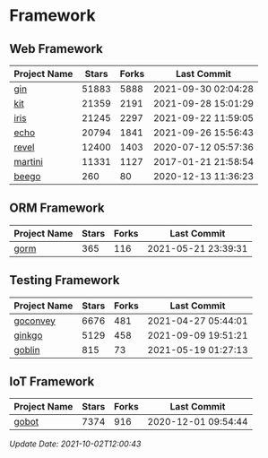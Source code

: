 # Framework

## Web Framework
| Project Name | Stars | Forks | Last Commit |
| ------------ | ----- | ----- | ----------- |
| [gin](https://github.com/gin-gonic/gin) | 51883 | 5888 | 2021-09-30 02:04:28 |
| [kit](https://github.com/go-kit/kit) | 21359 | 2191 | 2021-09-28 15:01:29 |
| [iris](https://github.com/kataras/iris) | 21245 | 2297 | 2021-09-22 11:59:05 |
| [echo](https://github.com/labstack/echo) | 20794 | 1841 | 2021-09-26 15:56:43 |
| [revel](https://github.com/revel/revel) | 12400 | 1403 | 2020-07-12 05:57:36 |
| [martini](https://github.com/go-martini/martini) | 11331 | 1127 | 2017-01-21 21:58:54 |
| [beego](https://github.com/astaxie/beego) | 260 | 80 | 2020-12-13 11:36:23 |

## ORM Framework
| Project Name | Stars | Forks | Last Commit |
| ------------ | ----- | ----- | ----------- |
| [gorm](https://github.com/jinzhu/gorm) | 365 | 116 | 2021-05-21 23:39:31 |

## Testing Framework
| Project Name | Stars | Forks | Last Commit |
| ------------ | ----- | ----- | ----------- |
| [goconvey](https://github.com/smartystreets/goconvey) | 6676 | 481 | 2021-04-27 05:44:01 |
| [ginkgo](https://github.com/onsi/ginkgo) | 5129 | 458 | 2021-09-09 19:51:21 |
| [goblin](https://github.com/franela/goblin) | 815 | 73 | 2021-05-19 01:27:13 |

## IoT Framework
| Project Name | Stars | Forks | Last Commit |
| ------------ | ----- | ----- | ----------- |
| [gobot](https://github.com/hybridgroup/gobot) | 7374 | 916 | 2020-12-01 09:54:44 |

*Update Date: 2021-10-02T12:00:43*